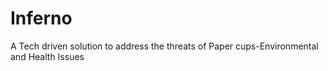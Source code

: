 # Inferno
A Tech driven solution to address the threats of Paper cups-Environmental and Health Issues
